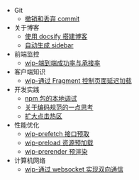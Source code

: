- Git
  - [撤销和丢弃 commit](/docs/Git/撤销和丢弃commit.md)
- 关于博客
  - [使用 docsify 搭建博客](/docs/关于博客/使用docsify搭建博客.md)
  - [自动生成 sidebar](/docs/关于博客/自动生成sidebar.md)
- 前端监控
  - [wip-端到端成功率与承接率](/docs/前端监控/wip-端到端成功率与承接率.md)
- 客户端知识
  - [wip-通过 Fragment 控制页面延迟加载](/docs/客户端知识/wip-通过Fragment控制页面延迟加载.md)
- 开发实践
  - [npm 包的本地调试](/docs/开发实践/npm包的本地调试.md)
  - [关于编码规范的一点思考](/docs/开发实践/关于编码规范的一点思考.md)
  - [扩大点击热区](/docs/开发实践/扩大点击热区.md)
- 性能优化
  - [wip-prefetch 接口预取](/docs/性能优化/wip-prefetch接口预取.md)
  - [wip-preload 资源预加载](/docs/性能优化/wip-preload资源预加载.md)
  - [wip-prerender 预渲染](/docs/性能优化/wip-prerender预渲染.md)
- 计算机网络
  - [wip-通过 websocket 实现双向通信](/docs/计算机网络/wip-通过websocket实现双向通信.md)
